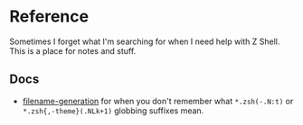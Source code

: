 # Reference

Sometimes I forget what I'm searching for when I need help with Z Shell. This
is a place for notes and stuff.

## Docs

- [filename-generation][filename-generation] for when you don't remember
  what `*.zsh(-.N:t)` or `*.zsh{,-theme}(.NLk+1)` globbing suffixes mean.



[filename-generation]:  http://zsh.sourceforge.net/Doc/Release/Expansion.html#Filename-Generation
